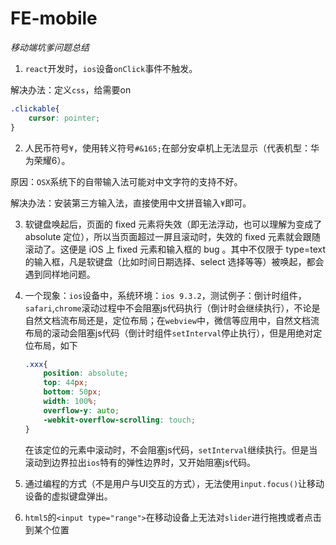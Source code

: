 # FE-mobile

_移动端坑爹问题总结_

1. `react`开发时，`ios`设备`onClick`事件不触发。

  解决办法：定义`css`，给需要on

  ```css
  .clickable{
      cursor: pointer;
  }
  ```

2. 人民币符号`¥`，使用转义符号`#&165;`在部分安卓机上无法显示（代表机型：华为荣耀6）。

  原因：`OSX`系统下的自带输入法可能对中文字符的支持不好。

  解决办法：安装第三方输入法，直接使用中文拼音输入`¥`即可。

3. 软键盘唤起后，页面的 fixed 元素将失效（即无法浮动，也可以理解为变成了 absolute 定位），所以当页面超过一屏且滚动时，失效的 fixed 元素就会跟随滚动了。这便是 iOS 上 fixed 元素和输入框的 bug 。其中不仅限于 type=text 的输入框，凡是软键盘（比如时间日期选择、select 选择等等）被唤起，都会遇到同样地问题。

4. 一个现象：`ios`设备中，系统环境：`ios 9.3.2`，测试例子：倒计时组件， `safari`,`chrome`滚动过程中不会阻塞js代码执行（倒计时会继续执行），不论是自然文档流布局还是，定位布局；在`webview`中，微信等应用中，自然文档流布局的滚动会阻塞js代码（倒计时组件`setInterval`停止执行），但是用绝对定位布局，如下
   ```css
   .xxx{
       position: absolute;
       top: 44px;
       bottom: 50px;
       width: 100%;
       overflow-y: auto;
       -webkit-overflow-scrolling: touch;
   }
   ```
   在该定位的元素中滚动时，不会阻塞js代码，`setInterval`继续执行。但是当滚动到边界拉出`ios`特有的弹性边界时，又开始阻塞js代码。

5. 通过编程的方式（不是用户与UI交互的方式），无法使用`input.focus()`让移动设备的虚拟键盘弹出。

6. `html5`的`<input type="range">`在移动设备上无法对`slider`进行拖拽或者点击到某个位置
